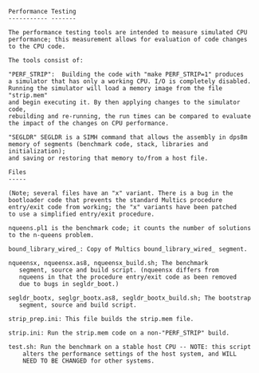 <!-- SPDX-License-Identifier: FSFAP -->
<!-- scspell-id: 6a2354d8-f90e-11ec-8827-80ee73e9b8e7 -->
<!-- Copyright (c) 2021-2022 The DPS8M Development Team
     Copying and distribution of this file, with or without modification,
     are permitted in any medium without royalty provided the copyright
     notice and this notice are preserved.  This file is offered "AS-IS",
     without any warranty. -->

```text
Performance Testing
----------- -------

The performance testing tools are intended to measure simulated CPU
performance; this measurement allows for evaluation of code changes
to the CPU code.

The tools consist of:

"PERF_STRIP":  Building the code with "make PERF_STRIP=1" produces
a simulator that has only a working CPU. I/O is completely disabled.
Running the simulator will load a memory image from the file "strip.mem"
and begin executing it. By then applying changes to the simulator code,
rebuilding and re-running, the run times can be compared to evaluate
the impact of the changes on CPU performance.

"SEGLDR" SEGLDR is a SIMH command that allows the assembly in dps8m
memory of segments (benchmark code, stack, libraries and initialization);
and saving or restoring that memory to/from a host file.

Files
-----

(Note; several files have an "x" variant. There is a bug in the
bootloader code that prevents the standard Multics procedure
entry/exit code from working; the "x" variants have been patched
to use a simplified entry/exit procedure.

nqueens.pl1 is the benchmark code; it counts the number of solutions
to the n-queens problem.

bound_library_wired_: Copy of Multics bound_library_wired_ segment.

nqueensx, nqueensx.as8, nqueensx_build.sh; The benchmark
   segment, source and build script. (nqueensx differs from
   nqueens in that the procedure entry/exit code as been removed
   due to bugs in segldr_boot.)

segldr_bootx, seglgr_bootx.as8, segldr_bootx_build.sh; The bootstrap
   segment, source and build script.

strip_prep.ini: This file builds the strip.mem file.

strip.ini: Run the strip.mem code on a non-"PERF_STRIP" build.

test.sh: Run the benchmark on a stable host CPU -- NOTE: this script
    alters the performance settings of the host system, and WILL
    NEED TO BE CHANGED for other systems.
```
